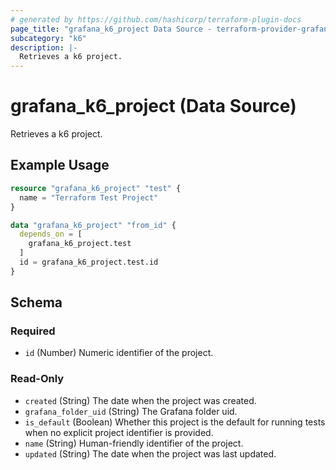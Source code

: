 ```yaml
---
# generated by https://github.com/hashicorp/terraform-plugin-docs
page_title: "grafana_k6_project Data Source - terraform-provider-grafana"
subcategory: "k6"
description: |-
  Retrieves a k6 project.
---
```


# grafana_k6_project (Data Source)

Retrieves a k6 project.

## Example Usage

```terraform
resource "grafana_k6_project" "test" {
  name = "Terraform Test Project"
}

data "grafana_k6_project" "from_id" {
  depends_on = [
    grafana_k6_project.test
  ]
  id = grafana_k6_project.test.id
}
```

<!-- schema generated by tfplugindocs -->
## Schema

### Required

- `id` (Number) Numeric identifier of the project.

### Read-Only

- `created` (String) The date when the project was created.
- `grafana_folder_uid` (String) The Grafana folder uid.
- `is_default` (Boolean) Whether this project is the default for running tests when no explicit project identifier is provided.
- `name` (String) Human-friendly identifier of the project.
- `updated` (String) The date when the project was last updated.
